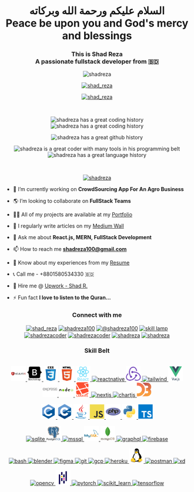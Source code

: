 <h1 align="center">
<span>السلام عليكم ورحمة الله وبركاته</span>
<br/>
<span>Peace be upon you and God's mercy and blessings</span>
</h1>

<h3 align="center">
<span>This is Shad Reza</span>
<br/>
<span>A passionate fullstack developer from 🇧🇩</span>
</h3>

<p align="center"> <img src="https://komarev.com/ghpvc/?username=shadreza&label=Profile%20views%20since%20Sep%2027%202023&color=0e75b6&style=flat" alt="shadreza" /> </p>
<p align="center"> <a href="https://wakatime.com/@fa5aec1d-8d9b-46d9-b1be-321ce433709e" target="blank"><img src="https://wakatime.com/badge/user/fa5aec1d-8d9b-46d9-b1be-321ce433709e.svg" alt="shad_reza" /></a> </p>
<p align="center"><a href="https://twitter.com/shad_reza" target="blank"><img src="https://img.shields.io/twitter/follow/shad_reza?logo=twitter&style=for-the-badge" alt="shad_reza" /></a></p>

<br/>

<p align="center">
  <img src="https://github-readme-streak-stats.herokuapp.com/?user=shadreza&theme=date_night" alt="shadreza has a great coding history" />
  <img src="https://github-readme-stats.vercel.app/api?username=shadreza&rank_icon=github&theme=date_night" alt="shadreza has a great coding history" /></p>
<p align="center">
  <img src="http://github-profile-summary-cards.vercel.app/api/cards/profile-details?username=shadreza&theme=date_night" alt="shadreza has a great github history"/>
</p>
<p align="center">
  <img src="https://github-readme-stats.vercel.app/api/top-langs?username=shadreza&langs_count=10&show_icons=true&locale=en&layout=compact&theme=date_night" alt="shadreza is a great coder with many tools in his programming belt"/>
  <img src="http://github-profile-summary-cards.vercel.app/api/cards/most-commit-language?username=shadreza&theme=date_night" alt="shadreza has a great language history"/>
</p>

<br/>

<p align="center"><a href="https://github.com/ryo-ma/github-profile-trophy"><img src="https://github-profile-trophy.vercel.app/?username=shadreza" alt="shadreza" /></a></p>

- 🔭 I’m currently working on **CrowdSourcing App For An Agro Business**

- 🌎 I’m looking to collaborate on **FullStack Teams**

- 👨‍💻 All of my projects are available at my [Portfolio](https://shadreza-portfolio-shadreza.vercel.app/)

- 📝 I regularly write articles on my [Medium Wall](https://medium.com/@shadreza100)

- 💬 Ask me about **React.js, MERN, FullStack Development**

- 📫 How to reach me **shadreza100@gmail.com**

- 📄 Know about my experiences from my [Resume](https://drive.google.com/file/d/1mMuG3Gwh-UpvWjhlpPG-_aua2G36N-uk/view)

- 📞 Call me - +8801580534330 🇧🇩

- 🤝 Hire me @ [Upwork - Shad R.](https://www.upwork.com/freelancers/~01394217970c69bef5)

- ⚡ Fun fact **I love to listen to the Quran...**

<h3 align="center">Connect with me</h3>
<p align="center">
<a href="https://twitter.com/shad_reza" target="blank"><img align="center" src="https://raw.githubusercontent.com/rahuldkjain/github-profile-readme-generator/master/src/images/icons/Social/twitter.svg" alt="shad_reza" height="30" width="40" /></a>
<a href="https://linkedin.com/in/shadreza100" target="blank"><img align="center" src="https://raw.githubusercontent.com/rahuldkjain/github-profile-readme-generator/master/src/images/icons/Social/linked-in-alt.svg" alt="shadreza100" height="30" width="40" /></a>
<a href="https://medium.com/@shadreza100" target="blank"><img align="center" src="https://raw.githubusercontent.com/rahuldkjain/github-profile-readme-generator/master/src/images/icons/Social/medium.svg" alt="@shadreza100" height="30" width="40" /></a>
<a href="https://www.youtube.com/@skilllamp" target="blank"><img align="center" src="https://raw.githubusercontent.com/rahuldkjain/github-profile-readme-generator/master/src/images/icons/Social/youtube.svg" alt="skill lamp" height="30" width="40" /></a>
<a href="https://www.codechef.com/users/shadrezacoder" target="blank"><img align="center" src="https://cdn.jsdelivr.net/npm/simple-icons@3.1.0/icons/codechef.svg" alt="shadrezacoder" height="30" width="40" /></a>
<a href="https://www.hackerrank.com/shadrezacoder" target="blank"><img align="center" src="https://raw.githubusercontent.com/rahuldkjain/github-profile-readme-generator/master/src/images/icons/Social/hackerrank.svg" alt="shadrezacoder" height="30" width="40" /></a>
<a href="https://codeforces.com/profile/shadreza" target="blank"><img align="center" src="https://raw.githubusercontent.com/rahuldkjain/github-profile-readme-generator/master/src/images/icons/Social/codeforces.svg" alt="shadreza" height="30" width="40" /></a>
<a href="https://www.leetcode.com/shadreza" target="blank"><img align="center" src="https://raw.githubusercontent.com/rahuldkjain/github-profile-readme-generator/master/src/images/icons/Social/leet-code.svg" alt="shadreza" height="30" width="40" /></a>
</p>


<h3 align="center">Skill Belt</h3>
<p align="center">
<!-- <br/> -->
<!-- <strong>Frontend</strong> -->
<br/>
<a href="https://angular.io" target="_blank" rel="noreferrer"> <img
src="https://raw.githubusercontent.com/devicons/devicon/master/icons/angularjs/angularjs-original-wordmark.svg"
alt="angularjs" width="40" height="40" /> </a><a href="https://getbootstrap.com" target="_blank" rel="noreferrer"> <img
src="https://raw.githubusercontent.com/devicons/devicon/master/icons/bootstrap/bootstrap-plain-wordmark.svg"
alt="bootstrap" width="40" height="40" /> </a><a href="https://www.w3schools.com/css/" target="_blank" rel="noreferrer"> <img
src="https://raw.githubusercontent.com/devicons/devicon/master/icons/css3/css3-original-wordmark.svg"
alt="css3" width="40" height="40" /> </a><a href="https://www.w3.org/html/" target="_blank" rel="noreferrer"> <img
src="https://raw.githubusercontent.com/devicons/devicon/master/icons/html5/html5-original-wordmark.svg"
alt="html5" width="40" height="40" /> </a><a href="https://reactjs.org/" target="_blank" rel="noreferrer"> <img
src="https://raw.githubusercontent.com/devicons/devicon/master/icons/react/react-original-wordmark.svg"
alt="react" width="40" height="40" /> </a><a href="https://reactnative.dev/" target="_blank" rel="noreferrer"> <img
src="https://reactnative.dev/img/header_logo.svg" alt="reactnative" width="40" height="40" /> </a><a href="https://redux.js.org" target="_blank" rel="noreferrer"> <img
src="https://raw.githubusercontent.com/devicons/devicon/master/icons/redux/redux-original.svg" alt="redux"
width="40" height="40" /> </a><a href="https://tailwindcss.com/" target="_blank" rel="noreferrer"> <img
src="https://www.vectorlogo.zone/logos/tailwindcss/tailwindcss-icon.svg" alt="tailwind" width="40"
height="40" /> </a><a href="https://vuejs.org/" target="_blank" rel="noreferrer"> <img
src="https://raw.githubusercontent.com/devicons/devicon/master/icons/vuejs/vuejs-original-wordmark.svg"
alt="vuejs" width="40" height="40" /> </a><a href="https://expressjs.com" target="_blank" rel="noreferrer"> <img
src="https://raw.githubusercontent.com/devicons/devicon/master/icons/express/express-original-wordmark.svg"
alt="express" width="40" height="40" /> </a><a href="https://nodejs.org" target="_blank" rel="noreferrer"> <img
src="https://raw.githubusercontent.com/devicons/devicon/master/icons/nodejs/nodejs-original-wordmark.svg"
alt="nodejs" width="40" height="40" /> </a><a href="https://laravel.com/" target="_blank" rel="noreferrer"> <img
src="https://raw.githubusercontent.com/devicons/devicon/master/icons/laravel/laravel-plain-wordmark.svg"
alt="laravel" width="40" height="40" /> </a><a href="https://nextjs.org/" target="_blank" rel="noreferrer"> <img
src="https://cdn.worldvectorlogo.com/logos/nextjs-2.svg" alt="nextjs" width="40" height="40" /> </a><a href="https://www.chartjs.org" target="_blank" rel="noreferrer"> <img src="https://www.chartjs.org/media/logo-title.svg" alt="chartjs" width="40" height="40" /> </a><a href="https://d3js.org/" target="_blank" rel="noreferrer"> <img
src="https://raw.githubusercontent.com/devicons/devicon/master/icons/d3js/d3js-original.svg" alt="d3js"
width="40" height="40" /> </a><br />
<!-- <br/> -->
<!-- <strong>Backend</strong> -->
<!-- <br/ -->
<!-- <br/> -->
<!-- <strong>Data Visualisation</strong> -->
<!-- <br/> -->
<!-- <br/> -->
<!-- <strong>Programming Languages</strong> -->
<br/>
<a href="https://www.cprogramming.com/" target="_blank" rel="noreferrer"> <img
src="https://raw.githubusercontent.com/devicons/devicon/master/icons/c/c-original.svg" alt="c" width="40"
height="40" /> </a><a href="https://www.w3schools.com/cpp/" target="_blank" rel="noreferrer"> <img
src="https://raw.githubusercontent.com/devicons/devicon/master/icons/cplusplus/cplusplus-original.svg"
alt="cplusplus" width="40" height="40" /> </a><a href="https://www.java.com" target="_blank" rel="noreferrer"> <img
src="https://raw.githubusercontent.com/devicons/devicon/master/icons/java/java-original.svg" alt="java"
width="40" height="40" /> </a><a href="https://developer.mozilla.org/en-US/docs/Web/JavaScript" target="_blank" rel="noreferrer"> <img
src="https://raw.githubusercontent.com/devicons/devicon/master/icons/javascript/javascript-original.svg"
alt="javascript" width="40" height="40" /> </a><a href="https://www.php.net" target="_blank"
rel="noreferrer">
<img src="https://raw.githubusercontent.com/devicons/devicon/master/icons/php/php-original.svg" alt="php"
width="40" height="40" /> </a><a href="https://www.python.org" target="_blank" rel="noreferrer"> <img
src="https://raw.githubusercontent.com/devicons/devicon/master/icons/python/python-original.svg"
alt="python" width="40" height="40" /> </a><a href="https://www.typescriptlang.org/" target="_blank" rel="noreferrer"> <img
src="https://raw.githubusercontent.com/devicons/devicon/master/icons/typescript/typescript-original.svg"
alt="typescript" width="40" height="40" /> </a><br />
<!-- <br/> -->
<!-- <strong>Database</strong> -->
<br/>
<a href="https://www.sqlite.org/" target="_blank" rel="noreferrer"> <img
src="https://www.vectorlogo.zone/logos/sqlite/sqlite-icon.svg" alt="sqlite" width="40" height="40" /> </a><a href="https://www.postgresql.org" target="_blank" rel="noreferrer"> <img
src="https://raw.githubusercontent.com/devicons/devicon/master/icons/postgresql/postgresql-original-wordmark.svg"
alt="postgresql" width="40" height="40" /> </a><a href="https://www.microsoft.com/en-us/sql-server" target="_blank" rel="noreferrer"> <img
src="https://www.svgrepo.com/show/303229/microsoft-sql-server-logo.svg" alt="mssql" width="40"
height="40" />
</a><a href="https://www.mysql.com/" target="_blank" rel="noreferrer"> <img
src="https://raw.githubusercontent.com/devicons/devicon/master/icons/mysql/mysql-original-wordmark.svg"
alt="mysql" width="40" height="40" /> </a><a href="https://www.mongodb.com/" target="_blank" rel="noreferrer"> <img
src="https://raw.githubusercontent.com/devicons/devicon/master/icons/mongodb/mongodb-original-wordmark.svg"
alt="mongodb" width="40" height="40" /> </a><a href="https://graphql.org" target="_blank" rel="noreferrer"> <img
src="https://www.vectorlogo.zone/logos/graphql/graphql-icon.svg" alt="graphql" width="40" height="40" />
</a><a href="https://firebase.google.com/" target="_blank" rel="noreferrer"> <img
src="https://www.vectorlogo.zone/logos/firebase/firebase-icon.svg" alt="firebase" width="40" height="40" />
</a><br />
<!-- <br/> -->
<!-- <strong>Tools</strong> -->
<br/>
<a href="https://www.gnu.org/software/bash/" target="_blank" rel="noreferrer"> <img
src="https://www.vectorlogo.zone/logos/gnu_bash/gnu_bash-icon.svg" alt="bash" width="40" height="40" /> </a><a href="https://www.blender.org/" target="_blank" rel="noreferrer"> <img
src="https://download.blender.org/branding/community/blender_community_badge_white.svg" alt="blender"
width="40" height="40" /> </a><a href="https://www.figma.com/" target="_blank" rel="noreferrer"> <img
src="https://www.vectorlogo.zone/logos/figma/figma-icon.svg" alt="figma" width="40" height="40" /> </a>
<a href="https://git-scm.com/" target="_blank" rel="noreferrer"> <img
src="https://www.vectorlogo.zone/logos/git-scm/git-scm-icon.svg" alt="git" width="40" height="40" /> </a><a href="https://cloud.google.com" target="_blank" rel="noreferrer"> <img
src="https://www.vectorlogo.zone/logos/google_cloud/google_cloud-icon.svg" alt="gcp" width="40"
height="40" />
</a><a href="https://heroku.com" target="_blank" rel="noreferrer"> <img
src="https://www.vectorlogo.zone/logos/heroku/heroku-icon.svg" alt="heroku" width="40" height="40" /> </a><a href="https://www.linux.org/" target="_blank" rel="noreferrer"> <img
src="https://raw.githubusercontent.com/devicons/devicon/master/icons/linux/linux-original.svg" alt="linux"
width="40" height="40" /> </a><a href="https://postman.com" target="_blank" rel="noreferrer"> <img
src="https://www.vectorlogo.zone/logos/getpostman/getpostman-icon.svg" alt="postman" width="40"
height="40" />
</a><a href="https://www.adobe.com/products/xd.html" target="_blank" rel="noreferrer"> <img
src="https://cdn.worldvectorlogo.com/logos/adobe-xd.svg" alt="xd" width="40" height="40" /> </a><br />
<!-- <br/> -->
<!-- <strong>AI & ML</strong> -->
<br/>
<a href="https://opencv.org/" target="_blank" rel="noreferrer"> <img
src="https://www.vectorlogo.zone/logos/opencv/opencv-icon.svg" alt="opencv" width="40" height="40" /> </a><a href="https://pandas.pydata.org/" target="_blank" rel="noreferrer"> <img
src="https://raw.githubusercontent.com/devicons/devicon/2ae2a900d2f041da66e950e4d48052658d850630/icons/pandas/pandas-original.svg"
alt="pandas" width="40" height="40" /> </a><a href="https://pytorch.org/" target="_blank" rel="noreferrer"> <img
src="https://www.vectorlogo.zone/logos/pytorch/pytorch-icon.svg" alt="pytorch" width="40" height="40" />
</a><a href="https://scikit-learn.org/" target="_blank" rel="noreferrer"> <img
src="https://upload.wikimedia.org/wikipedia/commons/0/05/Scikit_learn_logo_small.svg" alt="scikit_learn"
width="40" height="40" /> </a><a href="https://www.tensorflow.org" target="_blank" rel="noreferrer"> <img
src="https://www.vectorlogo.zone/logos/tensorflow/tensorflow-icon.svg" alt="tensorflow" width="40"
height="40" /> </a></p>
